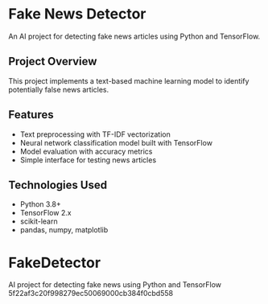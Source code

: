 
# Fake News Detector

An AI project for detecting fake news articles using Python and TensorFlow.

## Project Overview

This project implements a text-based machine learning model to identify potentially false news articles.

## Features

- Text preprocessing with TF-IDF vectorization
- Neural network classification model built with TensorFlow
- Model evaluation with accuracy metrics
- Simple interface for testing news articles

## Technologies Used

- Python 3.8+
- TensorFlow 2.x
- scikit-learn
- pandas, numpy, matplotlib

# FakeDetector
AI project for detecting fake news  using Python and TensorFlow
 5f22af3c20f998279ec50069000cb384f0cbd558
